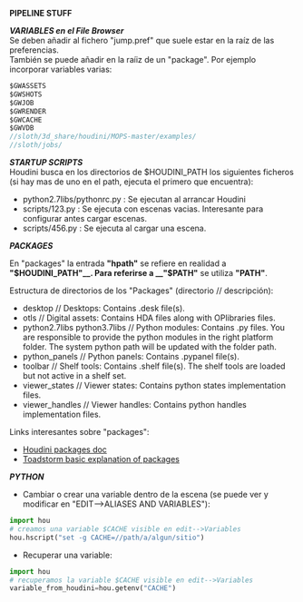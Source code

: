 **PIPELINE STUFF**   

***VARIABLES en el File Browser***   
Se deben añadir al fichero "jump.pref" que suele estar en la raíz de las preferencias.   
También se puede añadir en la raíiz de un "package".
Por ejemplo incorporar variables varias:   

```C#
$GWASSETS
$GWSHOTS
$GWJOB
$GWRENDER
$GWCACHE
$GWVDB
//sloth/3d_share/houdini/MOPS-master/examples/
//sloth/jobs/
```   

***STARTUP SCRIPTS***    
Houdini busca en los directorios de $HOUDINI_PATH los siguientes ficheros (si hay mas de uno en el path, ejecuta el primero que encuentra):   
- python2.7libs/pythonrc.py : Se ejecutan al arrancar Houdini   
- scripts/123.py : Se ejecuta con escenas vacias. Interesante para configurar antes cargar escenas.
- scripts/456.py : Se ejecuta al cargar una escena.   


***PACKAGES***   

En "packages" la entrada __"hpath"__ se refiere en realidad a __"$HOUDINI_PATH"__.   
Para referirse a __"$PATH"__ se utiliza __"PATH"__.

Estructura de directorios de los "Packages" (directorio // descripción):   
- desktop //  Desktops:  Contains .desk file(s).   
- otls // Digital assets: Contains HDA files along with OPlibraries files.
- python2.7libs python3.7libs // Python modules: Contains .py files. You are responsible to provide the python modules in the right platform folder. The system python path will be updated with the folder path.
- python_panels // Python panels: Contains .pypanel file(s).
- toolbar // Shelf tools: Contains .shelf file(s). The shelf tools are loaded but not active in a shelf set.
- viewer_states // Viewer states: Contains python states implementation files.
- viewer_handles // Viewer handles: Contains python handles implementation files.
  
Links interesantes sobre "packages":   
- [Houdini packages doc](https://www.sidefx.com/docs/houdini/ref/plugins.html)   
- [Toadstorm basic explanation of packages](https://www.toadstorm.com/blog/?p=722)   

***PYTHON***   

- Cambiar o crear una variable dentro de la escena (se puede ver y modificar en "EDIT-->ALIASES AND VARIABLES"):   
```python
import hou
# creamos una variable $CACHE visible en edit-->Variables
hou.hscript("set -g CACHE=//path/a/algun/sitio")
```   
- Recuperar una variable:   
```python
import hou
# recuperamos la variable $CACHE visible en edit-->Variables
variable_from_houdini=hou.getenv("CACHE")
```   
